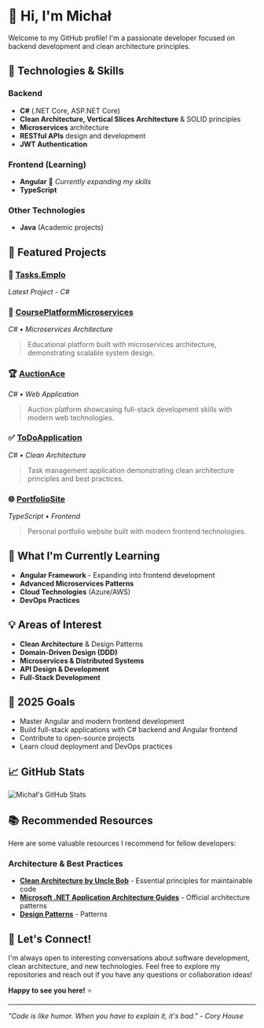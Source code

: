 # 👋 Hi, I'm Michał

Welcome to my GitHub profile! I'm a passionate developer focused on backend development and clean architecture principles.

## 🔧 Technologies & Skills

### Backend
- **C#** (.NET Core, ASP.NET Core)
- **Clean Architecture, Vertical Slices Architecture** & SOLID principles
- **Microservices** architecture
- **RESTful APIs** design and development
- **JWT Authentication**

### Frontend (Learning)
- **Angular** 🌱 *Currently expanding my skills*
- **TypeScript**

### Other Technologies
- **Java** (Academic projects)

## 🚀 Featured Projects

### 🏢 [Tasks.Emplo](https://github.com/CallMeMichal/Tasks.Emplo)
*Latest Project - C#*

### 🎯 [CoursePlatformMicroservices](https://github.com/CallMeMichal/CoursePlatformMicroservices)
*C# • Microservices Architecture*
> Educational platform built with microservices architecture, demonstrating scalable system design.

### 🏆 [AuctionAce](https://github.com/CallMeMichal/AuctionAce)
*C# • Web Application*
> Auction platform showcasing full-stack development skills with modern web technologies.

### ✅ [ToDoApplication](https://github.com/CallMeMichal/ToDoApplication)
*C# • Clean Architecture*
> Task management application demonstrating clean architecture principles and best practices.

### 🌐 [PortfolioSite](https://github.com/CallMeMichal/PortfolioSite)
*TypeScript • Frontend*
> Personal portfolio website built with modern frontend technologies.

## 🌱 What I'm Currently Learning

- **Angular Framework** - Expanding into frontend development
- **Advanced Microservices Patterns**
- **Cloud Technologies** (Azure/AWS)
- **DevOps Practices**

## 💡 Areas of Interest

- **Clean Architecture** & Design Patterns
- **Domain-Driven Design (DDD)**
- **Microservices & Distributed Systems**
- **API Design & Development**
- **Full-Stack Development**

## 🎯 2025 Goals

- Master Angular and modern frontend development
- Build full-stack applications with C# backend and Angular frontend
- Contribute to open-source projects
- Learn cloud deployment and DevOps practices

## 📈 GitHub Stats

![Michał's GitHub Stats](https://github-readme-stats.vercel.app/api?username=CallMeMichal&show_icons=true&theme=default)

## 📚 Recommended Resources

Here are some valuable resources I recommend for fellow developers:


### Architecture & Best Practices
- **[Clean Architecture by Uncle Bob](https://blog.cleancoder.com/)** - Essential principles for maintainable code
- **[Microsoft .NET Application Architecture Guides](https://dotnet.microsoft.com/en-us/learn/dotnet/architecture-guides)** - Official architecture patterns
- **[Design Patterns](https://refactoring.guru/pl/design-patterns/catalog)** - Patterns

## 🤝 Let's Connect!

I'm always open to interesting conversations about software development, clean architecture, and new technologies. Feel free to explore my repositories and reach out if you have any questions or collaboration ideas!

**Happy to see you here!** ⭐

---
*"Code is like humor. When you have to explain it, it's bad." - Cory House*
